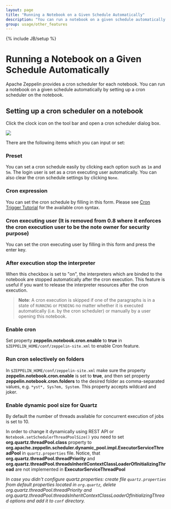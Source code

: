 ```yaml
---
layout: page
title: "Running a Notebook on a Given Schedule Automatically"
description: "You can run a notebook on a given schedule automatically by setting up a cron scheduler on the notebook."
group: usage/other_features
---
```

<!--
Licensed under the Apache License, Version 2.0 (the "License");
you may not use this file except in compliance with the License.
You may obtain a copy of the License at

http://www.apache.org/licenses/LICENSE-2.0

Unless required by applicable law or agreed to in writing, software
distributed under the License is distributed on an "AS IS" BASIS,
WITHOUT WARRANTIES OR CONDITIONS OF ANY KIND, either express or implied.
See the License for the specific language governing permissions and
limitations under the License.
-->
{% include JB/setup %}

# Running a Notebook on a Given Schedule Automatically

<div id="toc"></div>

Apache Zeppelin provides a cron scheduler for each notebook. You can run a notebook on a given schedule automatically by setting up a cron scheduler on the notebook.

## Setting up a cron scheduler on a notebook

Click the clock icon on the tool bar and open a cron scheduler dialog box.

<img src="{{BASE_PATH}}/assets/themes/zeppelin/img/docs-img/cron_scheduler_dialog_box.png" />

There are the following items which you can input or set:

### Preset

You can set a cron schedule easily by clicking each option such as `1m` and `5m`. The login user is set as a cron executing user automatically. You can also clear the cron schedule settings by clicking `None`.

### Cron expression

You can set the cron schedule by filling in this form. Please see [Cron Trigger Tutorial](http://www.quartz-scheduler.org/documentation/quartz-2.2.x/tutorials/crontrigger) for the available cron syntax.

### Cron executing user (It is removed from 0.8 where it enforces the cron execution user to be the note owner for security purpose)

You can set the cron executing user by filling in this form and press the enter key.

### After execution stop the interpreter

When this checkbox is set to "on", the interpreters which are binded to the notebook are stopped automatically after the cron execution. This feature is useful if you want to release the interpreter resources after the cron execution.

> **Note**: A cron execution is skipped if one of the paragraphs is in a state of `RUNNING` or `PENDING` no matter whether it is executed automatically (i.e. by the cron scheduler) or manually by a user opening this notebook.

### Enable cron

Set property **zeppelin.notebook.cron.enable** to **true** in `$ZEPPELIN_HOME/conf/zeppelin-site.xml` to enable Cron feature.

### Run cron selectively on folders

In `$ZEPPELIN_HOME/conf/zeppelin-site.xml` make sure the property **zeppelin.notebook.cron.enable** is set to **true**, and then set property **zeppelin.notebook.cron.folders** to the desired folder as comma-separated values, e.g. `*yst*, Sys?em, System`. This property accepts wildcard and joker.

### Enable dynamic pool size for Quartz
By default the number of threads available for concurrent execution of jobs is set to 10.

In order to change it dynamically using REST API or `Notebook.setSchedulerThreadPoolSize()` you need to set **org.quartz.threadPool.class** property to **org.apache.zeppelin.scheduler.dynamic_pool.impl.ExecutorServiceThreadPool** in `quartz.properties` file. 
Notice, that **org.quartz.threadPool.threadPriority** and **org.quartz.threadPool.threadsInheritContextClassLoaderOfInitializingThread** are not implemented in **ExecutorServiceThreadPool**

*In case you didn't configure quartz.properties: create file `quartz.properties` from default properties located in `org.quartz`, delete org.quartz.threadPool.threadPriority and org.quartz.threadPool.threadsInheritContextClassLoaderOfInitializingThread options and add it to `conf` directory.*